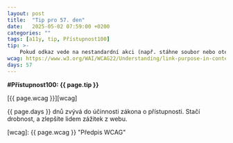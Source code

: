 ```yaml
---
layout: post
title:  "Tip pro 57. den"
date:   2025-05-02 07:59:00 +0200
categories: ""
tags: [a11y, tip, Přístupnost100]
tip: >- 
    Pokud odkaz vede na nestandardní akci (např. stáhne soubor nebo otevře nové okno), uveďte to přímo v textu odkazu (např. „Stáhnout report v PDF“).
wcag: https://www.w3.org/WAI/WCAG22/Understanding/link-purpose-in-context
days: 57
---
```

**#Přístupnost100: {{ page.tip }}**

[{{ page.wcag }}][wcag]

{{ page.days }} dnů zvývá do účinnosti zákona o přístupnosti. Stačí drobnost, a zlepšíte lidem zážitek z webu.

[wcag]: {{ page.wcag }} "Předpis WCAG"
